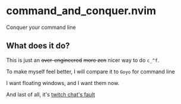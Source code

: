 # command_and_conquer.nvim

Conquer your command line

## What does it do?

This is just an ~~over-engineered~~ ~~more zen~~ nicer way to do `c_^f`.

To make myself feel better, I will compare it to `Goyo` for command line

I want floating windows, and I want them now.

And last of all, it's [twitch chat's fault](https://twitch.tv/teej_dv)

<!-- Smash that like button, like & subscribe, give me ur hard earned money -->
